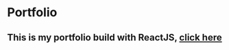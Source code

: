 # Portfolio
## This is my portfolio build with ReactJS, [click here](https://allcodebreaker.github.io)
